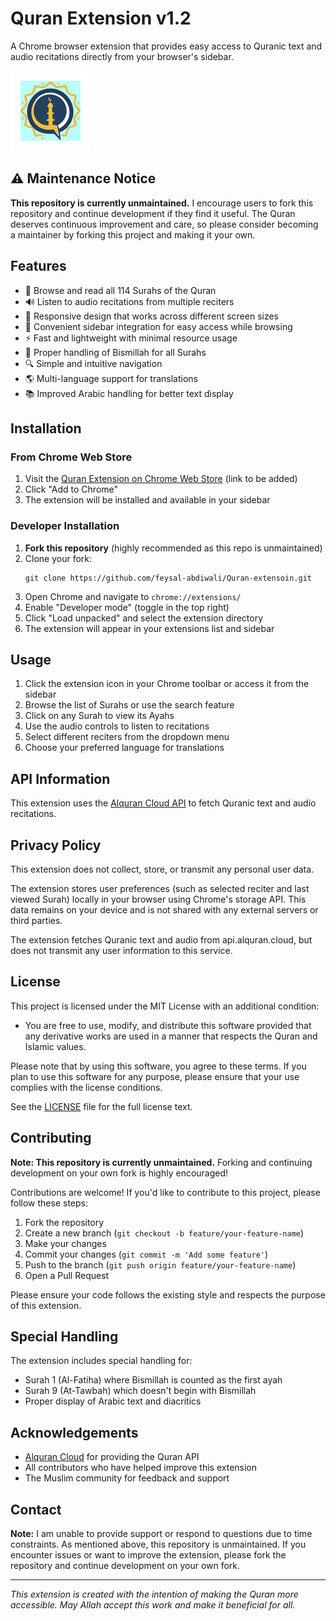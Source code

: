 # Quran Extension v1.2

A Chrome browser extension that provides easy access to Quranic text and audio recitations directly from your browser's sidebar.

![Quran Extension](icons/icon128.png)

## ⚠️ Maintenance Notice

**This repository is currently unmaintained.** I encourage users to fork this repository and continue development if they find it useful. The Quran deserves continuous improvement and care, so please consider becoming a maintainer by forking this project and making it your own.

## Features

- 📖 Browse and read all 114 Surahs of the Quran
- 🔊 Listen to audio recitations from multiple reciters
- 📱 Responsive design that works across different screen sizes
- 🧩 Convenient sidebar integration for easy access while browsing
- ⚡ Fast and lightweight with minimal resource usage
- 🌙 Proper handling of Bismillah for all Surahs
- 🔍 Simple and intuitive navigation
- 🌎 Multi-language support for translations
- 📚 Improved Arabic handling for better text display

## Installation

### From Chrome Web Store

1. Visit the [Quran Extension on Chrome Web Store](#) (link to be added)
2. Click "Add to Chrome"
3. The extension will be installed and available in your sidebar

### Developer Installation

1. **Fork this repository** (highly recommended as this repo is unmaintained)
2. Clone your fork:
   ```
   git clone https://github.com/feysal-abdiwali/Quran-extensoin.git  
   ```
3. Open Chrome and navigate to `chrome://extensions/`
4. Enable "Developer mode" (toggle in the top right)
5. Click "Load unpacked" and select the extension directory
6. The extension will appear in your extensions list and sidebar

## Usage

1. Click the extension icon in your Chrome toolbar or access it from the sidebar
2. Browse the list of Surahs or use the search feature
3. Click on any Surah to view its Ayahs
4. Use the audio controls to listen to recitations
5. Select different reciters from the dropdown menu
6. Choose your preferred language for translations

## API Information

This extension uses the [Alquran Cloud API](https://alquran.cloud/api) to fetch Quranic text and audio recitations.

## Privacy Policy

This extension does not collect, store, or transmit any personal user data.

The extension stores user preferences (such as selected reciter and last viewed Surah) locally in your browser using Chrome's storage API. This data remains on your device and is not shared with any external servers or third parties.

The extension fetches Quranic text and audio from api.alquran.cloud, but does not transmit any user information to this service.

## License

This project is licensed under the MIT License with an additional condition:

- You are free to use, modify, and distribute this software provided that any derivative works are used in a manner that respects the Quran and Islamic values.

Please note that by using this software, you agree to these terms. If you plan to use this software for any purpose, please ensure that your use complies with the license conditions.

See the [LICENSE](LICENSE) file for the full license text.

## Contributing

**Note: This repository is currently unmaintained.** Forking and continuing development on your own fork is highly encouraged!

Contributions are welcome! If you'd like to contribute to this project, please follow these steps:

1. Fork the repository
2. Create a new branch (`git checkout -b feature/your-feature-name`)
3. Make your changes
4. Commit your changes (`git commit -m 'Add some feature'`)
5. Push to the branch (`git push origin feature/your-feature-name`)
6. Open a Pull Request

Please ensure your code follows the existing style and respects the purpose of this extension.

## Special Handling

The extension includes special handling for:
- Surah 1 (Al-Fatiha) where Bismillah is counted as the first ayah
- Surah 9 (At-Tawbah) which doesn't begin with Bismillah
- Proper display of Arabic text and diacritics

## Acknowledgements

- [Alquran Cloud](https://alquran.cloud/) for providing the Quran API
- All contributors who have helped improve this extension
- The Muslim community for feedback and support

## Contact

**Note:** I am unable to provide support or respond to questions due to time constraints. As mentioned above, this repository is unmaintained. If you encounter issues or want to improve the extension, please fork the repository and continue development on your own fork.

---

*This extension is created with the intention of making the Quran more accessible. May Allah accept this work and make it beneficial for all.*
